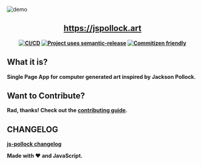 ![demo](./media/demo.gif)

<h2 align="center"><b><a href="https://jspollock.art">https://jspollock.art</a></h2>

<p align="center">
  <a href="https://github.com/cujarrett/js-pollock/actions"><img alt="CI/CD" src="https://github.com/cujarrett/js-pollock/actions/workflows/release.yml/badge.svg"></a>
  <a href="https://github.com/semantic-release/semantic-release"><img alt="Project uses semantic-release" src="https://img.shields.io/badge/%20%20%F0%9F%93%A6%F0%9F%9A%80-semantic--release-e10079.svg"></a>
  <a href="http://commitizen.github.io/cz-cli/"><img alt="Commitizen friendly" src="https://img.shields.io/badge/commitizen-friendly-brightgreen.svg?"></a>
</p>

## What it is?

Single Page App for computer generated art inspired by Jackson Pollock.

## Want to Contribute?
Rad, thanks! Check out the [contributing guide](./CONTRIBUTING.md).

## CHANGELOG
[js-pollock changelog](./CHANGELOG.md)

Made with :heart: and JavaScript.
